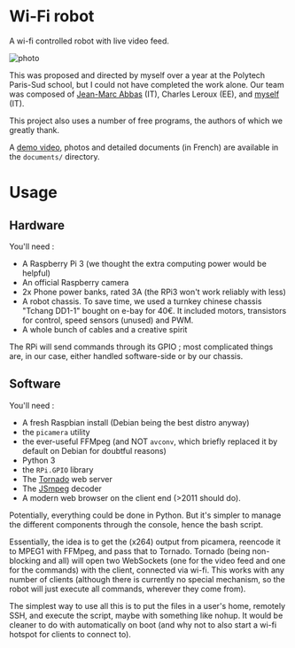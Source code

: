 # Wi-Fi robot

A wi-fi controlled robot with live video feed.

![photo](documents/photo.jpg)

This was proposed and directed by myself over a year at the Polytech Paris-Sud school, but I could not have completed the work alone.
Our team was composed of [Jean-Marc Abbas](https://github.com/Jjmarco) (IT), Charles Leroux (EE), and [myself](https://github.com/oleobal) (IT).

This project also uses a number of free programs, the authors of which we greatly thank.

A [demo video](https://drive.google.com/open?id=0B1WZVH0epmmNcWpHbFhlUFhHWHM), photos and detailed documents (in French) are available in the `documents/` directory.


# Usage

## Hardware

You'll need :

- A Raspberry Pi 3 (we thought the extra computing power would be helpful)
- An official Raspberry camera
- 2x Phone power banks, rated 3A (the RPi3 won't work reliably with less)
- A robot chassis. To save time, we used a turnkey chinese chassis "Tchang DD1-1" bought on e-bay for 40€. It included motors, transistors for control, speed sensors (unused) and PWM.
- A whole bunch of cables and a creative spirit

The RPi will send commands through its GPIO ; most complicated things are, in our case, either handled software-side or by our chassis.

## Software

You'll need :

- A fresh Raspbian install (Debian being the best distro anyway)
- the `picamera` utility
- the ever-useful FFMpeg (and NOT `avconv`, which briefly replaced it by default on Debian for doubtful reasons)
- Python 3
- the `RPi.GPIO` library
- The [Tornado](http://www.tornadoweb.org/en/stable/) web server
- The [JSmpeg](https://github.com/phoboslab/jsmpeg) decoder
- A modern web browser on the client end (>2011 should do).

Potentially, everything could be done in Python. But it's simpler to manage the different components through the console, hence the bash script.

Essentially, the idea is to get the (x264) output from picamera, reencode it to MPEG1 with FFMpeg, and pass that to Tornado. Tornado (being non-blocking and all) will open two WebSockets (one for the video feed and one for the commands) with the client, connected via wi-fi. This works with any number of clients (although there is currently no special mechanism, so the robot will just execute all commands, wherever they come from).

The simplest way to use all this is to put the files in a user's home, remotely SSH, and execute the script, maybe with something like nohup. It would be cleaner to do with automatically on boot (and why not to also start a wi-fi hotspot for clients to connect to).
